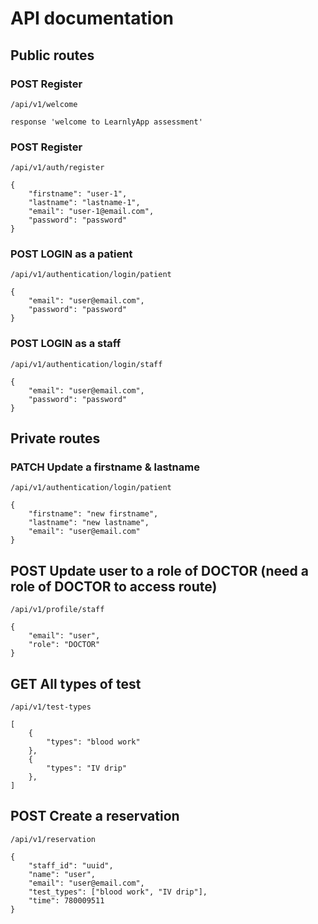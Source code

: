 # API documentation

## Public routes

### POST Register

```
/api/v1/welcome

response 'welcome to LearnlyApp assessment'
```

### POST Register

```
/api/v1/auth/register

{
    "firstname": "user-1",
    "lastname": "lastname-1",
    "email": "user-1@email.com",
    "password": "password"
}
```

### POST LOGIN as a patient

```
/api/v1/authentication/login/patient

{
    "email": "user@email.com",
    "password": "password"
}
```

### POST LOGIN as a staff

```
/api/v1/authentication/login/staff

{
    "email": "user@email.com",
    "password": "password"
}
```

## Private routes

### PATCH Update a firstname & lastname

```
/api/v1/authentication/login/patient

{
    "firstname": "new firstname",
    "lastname": "new lastname",
    "email": "user@email.com"
}
```

## POST Update user to a role of DOCTOR (need a role of DOCTOR to access route)

```
/api/v1/profile/staff

{
    "email": "user",
    "role": "DOCTOR"
}
```

## GET All types of test

```
/api/v1/test-types

[
    {
        "types": "blood work"
    },
    {
        "types": "IV drip"
    },
]
```

## POST Create a reservation

```
/api/v1/reservation

{
    "staff_id": "uuid",
    "name": "user",
    "email": "user@email.com",
    "test_types": ["blood work", "IV drip"],
    "time": 780009511
}
```
